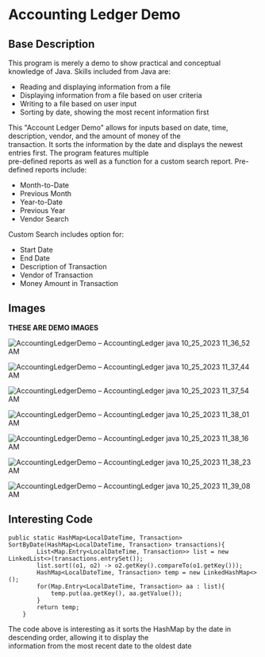 # Accounting Ledger Demo

## Base Description

This program is merely a demo to show practical and conceptual knowledge of Java.  Skills included from Java are:
* Reading and displaying information from a file
* Displaying information from a file based on user criteria
* Writing to a file based on user input
* Sorting by date, showing the most recent information first

This "Account Ledger Demo" allows for inputs based on date, time, description, vendor, and the amount of money of the  
transaction. It sorts the information by the date and displays the newest entries first. The program features multiple  
pre-defined reports as well as a function for a custom search report.  Pre-defined reports include:
* Month-to-Date
* Previous Month
* Year-to-Date
* Previous Year
* Vendor Search

Custom Search includes option for:
* Start Date
* End Date
* Description of Transaction
* Vendor of Transaction
* Money Amount in Transaction

## Images

**THESE ARE DEMO IMAGES**

![AccountingLedgerDemo – AccountingLedger java 10_25_2023 11_36_52 AM](https://github.com/Bubba-The-Grey/accounting-ledger-demo/assets/146876325/6a2e352a-d9f4-47a5-bc90-87d874c1d3ad)

![AccountingLedgerDemo – AccountingLedger java 10_25_2023 11_37_44 AM](https://github.com/Bubba-The-Grey/accounting-ledger-demo/assets/146876325/1d552389-7173-45c9-9266-de2269ce6224)

![AccountingLedgerDemo – AccountingLedger java 10_25_2023 11_37_54 AM](https://github.com/Bubba-The-Grey/accounting-ledger-demo/assets/146876325/1be99425-63dc-41ec-be89-88f8ce7176c5)

![AccountingLedgerDemo – AccountingLedger java 10_25_2023 11_38_01 AM](https://github.com/Bubba-The-Grey/accounting-ledger-demo/assets/146876325/92c8bed8-37b1-4c40-b008-79f8127473b4)

![AccountingLedgerDemo – AccountingLedger java 10_25_2023 11_38_16 AM](https://github.com/Bubba-The-Grey/accounting-ledger-demo/assets/146876325/5169e14a-3551-4e42-b51e-6010e7a23b3a)

![AccountingLedgerDemo – AccountingLedger java 10_25_2023 11_38_23 AM](https://github.com/Bubba-The-Grey/accounting-ledger-demo/assets/146876325/1bc56e38-ca30-4dc9-932a-2df0c728eaa5)

![AccountingLedgerDemo – AccountingLedger java 10_25_2023 11_39_08 AM](https://github.com/Bubba-The-Grey/accounting-ledger-demo/assets/146876325/8b9d6995-6938-4fa3-9e03-e75117ebbdab)

## Interesting Code

```
public static HashMap<LocalDateTime, Transaction> SortByDate(HashMap<LocalDateTime, Transaction> transactions){
        List<Map.Entry<LocalDateTime, Transaction>> list = new LinkedList<>(transactions.entrySet());
        list.sort((o1, o2) -> o2.getKey().compareTo(o1.getKey()));
        HashMap<LocalDateTime, Transaction> temp = new LinkedHashMap<>();
        for(Map.Entry<LocalDateTime, Transaction> aa : list){
            temp.put(aa.getKey(), aa.getValue());
        }
        return temp;
    }
```

The code above is interesting as it sorts the HashMap by the date in descending order, allowing it to display the  
information from the most recent date to the oldest date
